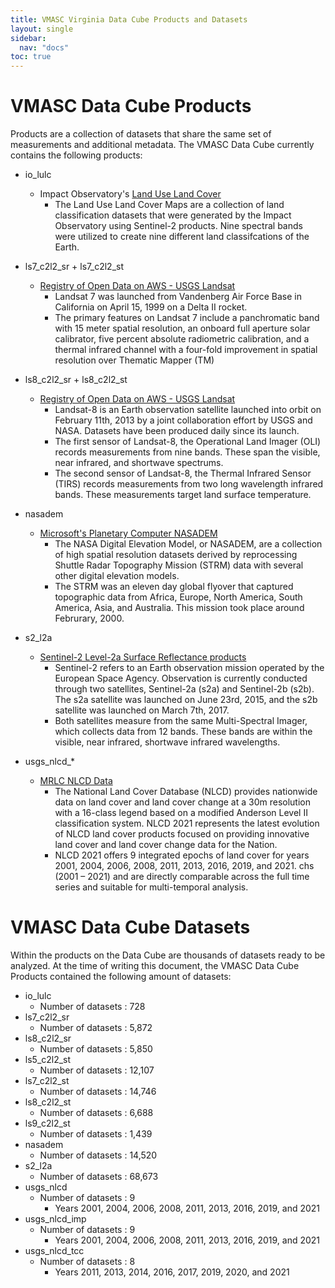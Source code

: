 ```yaml
---
title: VMASC Virginia Data Cube Products and Datasets
layout: single
sidebar:
  nav: "docs"
toc: true
---
```


# VMASC Data Cube Products

Products are a collection of datasets that share the same set of measurements and additional metadata. The VMASC Data Cube currently contains the following products:

* io_lulc
    * Impact Observatory's [Land Use Land Cover](https://livingatlas.arcgis.com/landcover/)
        * The Land Use Land Cover Maps are a collection of land classification datasets that were generated by the Impact Observatory using Sentinel-2 products. Nine spectral bands were utilized to create nine different land classifcations of the Earth.

* ls7_c2l2_sr + ls7_c2l2_st
    * [Registry of Open Data on AWS - USGS Landsat](https://registry.opendata.aws/usgs-landsat/)
        * Landsat 7 was launched from Vandenberg Air Force Base in California on April 15, 1999 on a Delta II rocket.
        * The primary features on Landsat 7 include a panchromatic band with 15 meter spatial resolution, an onboard full aperture solar calibrator, five percent absolute radiometric calibration, and a thermal infrared channel with a four-fold improvement in spatial resolution over Thematic Mapper (TM)

* ls8_c2l2_sr + ls8_c2l2_st
    * [Registry of Open Data on AWS - USGS Landsat](https://registry.opendata.aws/usgs-landsat/)
      * Landsat-8 is an Earth observation satellite launched into orbit on February 11th, 2013 by a joint collaboration effort by USGS and NASA. Datasets have been produced daily since its launch.
      * The first sensor of Landsat-8, the Operational Land Imager (OLI) records measurements from nine bands. These span the visible, near infrared, and shortwave spectrums.
      * The second sensor of Landsat-8, the Thermal Infrared Sensor (TIRS) records measurements from two long wavelength infrared bands. These measurements target land surface temperature.

* nasadem
    * [Microsoft's Planetary Computer NASADEM](https://www.earthdata.nasa.gov/esds/competitive-programs/measures/nasadem)
        * The NASA Digital Elevation Model, or NASADEM, are a collection of high spatial resolution datasets derived by reprocessing Shuttle Radar Topography Mission (STRM) data with several other digital elevation models.
        * The STRM was an eleven day global flyover that captured topographic data from Africa, Europe, North America, South America, Asia, and Australia. This mission took place around Februrary, 2000.

* s2_l2a
    * [Sentinel-2 Level-2a Surface Reflectance products](https://sentinel.esa.int/web/sentinel/user-guides/sentinel-2-msi/product-types/level-2a)
      * Sentinel-2 refers to an Earth observation mission operated by the European Space Agency. Observation is currently conducted through two satellites, Sentinel-2a (s2a) and Sentinel-2b (s2b). The s2a satellite was launched on June 23rd, 2015, and the s2b satellite was launched on March 7th, 2017.
      * Both satellites measure from the same Multi-Spectral Imager, which collects data from 12 bands. These bands are within the visible, near infrared, shortwave infrared wavelengths.

* usgs_nlcd_*
    * [MRLC NLCD Data](https://www.mrlc.gov/data)
      * The National Land Cover Database (NLCD) provides nationwide data on land cover and land cover change at a 30m resolution with a 16-class legend based on a modified Anderson Level II classification system. NLCD 2021 represents the latest evolution of NLCD land cover products focused on providing innovative land cover and land cover change data for the Nation.
      * NLCD 2021 offers 9 integrated epochs of land cover for years 2001, 2004, 2006, 2008, 2011, 2013, 2016, 2019, and 2021. chs (2001 – 2021) and are directly comparable across the full time series and suitable for multi-temporal analysis.

# VMASC Data Cube Datasets

Within the products on the Data Cube are thousands of datasets ready to be analyzed. At the time of writing this document, the VMASC Data Cube Products contained the following amount of datasets:

* io_lulc
    * Number of datasets : 728
* ls7_c2l2_sr
    * Number of datasets : 5,872
* ls8_c2l2_sr
    * Number of datasets : 5,850
* ls5_c2l2_st
    * Number of datasets : 12,107
* ls7_c2l2_st
    * Number of datasets : 14,746
* ls8_c2l2_st
    * Number of datasets : 6,688
* ls9_c2l2_st
    * Number of datasets : 1,439
* nasadem
    * Number of datasets : 14,520
* s2_l2a
    * Number of datasets : 68,673
* usgs_nlcd
    * Number of datasets : 9
      * Years 2001, 2004, 2006, 2008, 2011, 2013, 2016, 2019, and 2021
* usgs_nlcd_imp
    * Number of datasets : 9
      * Years 2001, 2004, 2006, 2008, 2011, 2013, 2016, 2019, and 2021
* usgs_nlcd_tcc
    * Number of datasets : 8
      * Years 2011, 2013, 2014, 2016, 2017, 2019, 2020, and 2021
